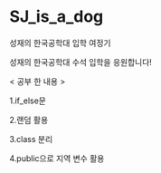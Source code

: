 # SJ_is_a_dog
성재의 한국공학대 입학 여정기

성재의 한국공학대 수석 입학을 응원합니다!

< 공부 한 내용 >

1.if_else문

2.랜덤 활용

3.class 분리

4.public으로 지역 변수 활용
